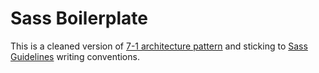 # Sass Boilerplate

This is a cleaned version of [7-1 architecture pattern](http://sass-guidelin.es/#architecture) and sticking to [Sass Guidelines](http://sass-guidelin.es) writing conventions.
